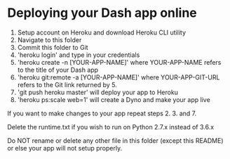 # Deploying your Dash app online

1. Setup account on Heroku and download Heroku CLI utility
2. Navigate to this folder
3. Commit this folder to Git
4. 'heroku login' and type in your credentials
5. 'heroku create -n [YOUR-APP-NAME]' where YOUR-APP-NAME refers to the title of your Dash app
6. 'heroku git:remote -a [YOUR-APP-NAME]' where YOUR-APP-GIT-URL refers to the Git link returned by 5.
7. 'git push heroku master' will deploy your app to Heroku
8. 'heroku ps:scale web=1' will create a Dyno and make your app live

If you want to make changes to your app repeat steps 2. 3. and 7.

Delete the runtime.txt if you wish to run on Python 2.7.x instead of 3.6.x

Do NOT rename or delete any other file in this folder (except this README) or else your
app will not setup properly.
